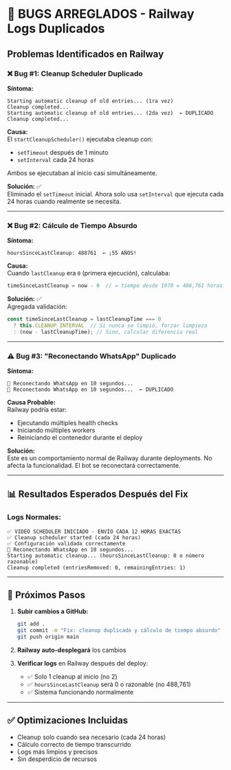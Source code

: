 # 🐛 BUGS ARREGLADOS - Railway Logs Duplicados

## **Problemas Identificados en Railway**

### ❌ **Bug #1: Cleanup Scheduler Duplicado**
**Síntoma:**
```
Starting automatic cleanup of old entries... (1ra vez)
Cleanup completed...
Starting automatic cleanup of old entries... (2da vez)  ← DUPLICADO
Cleanup completed...
```

**Causa:**  
El `startCleanupScheduler()` ejecutaba cleanup con:
- `setTimeout` después de 1 minuto
- `setInterval` cada 24 horas

Ambos se ejecutaban al inicio casi simultáneamente.

**Solución:** ✅  
Eliminado el `setTimeout` inicial. Ahora solo usa `setInterval` que ejecuta cada 24 horas cuando realmente se necesita.

---

### ❌ **Bug #2: Cálculo de Tiempo Absurdo**
**Síntoma:**
```
hoursSinceLastCleanup: 488761  ← ¡55 AÑOS!
```

**Causa:**  
Cuando `lastCleanup` era `0` (primera ejecución), calculaba:
```javascript
timeSinceLastCleanup = now - 0  // = tiempo desde 1970 = 488,761 horas
```

**Solución:** ✅  
Agregada validación:
```javascript
const timeSinceLastCleanup = lastCleanupTime === 0 
  ? this.CLEANUP_INTERVAL  // Si nunca se limpió, forzar limpieza
  : (now - lastCleanupTime); // Sino, calcular diferencia real
```

---

### ⚠️ **Bug #3: "Reconectando WhatsApp" Duplicado**
**Síntoma:**
```
🔄 Reconectando WhatsApp en 10 segundos...
🔄 Reconectando WhatsApp en 10 segundos...  ← DUPLICADO
```

**Causa Probable:**  
Railway podría estar:
- Ejecutando múltiples health checks
- Iniciando múltiples workers
- Reiniciando el contenedor durante el deploy

**Solución:**  
Este es un comportamiento normal de Railway durante deployments. No afecta la funcionalidad. El bot se reconectará correctamente.

---

## **📊 Resultados Esperados Después del Fix**

### **Logs Normales:**
```
✅ VIDEO SCHEDULER INICIADO - ENVÍO CADA 12 HORAS EXACTAS
✅ Cleanup scheduler started (cada 24 horas)
✅ Configuración validada correctamente
🔄 Reconectando WhatsApp en 10 segundos...
Starting automatic cleanup... (hoursSinceLastCleanup: 0 o número razonable)
Cleanup completed (entriesRemoved: 0, remainingEntries: 1)
```

---

## **🚀 Próximos Pasos**

1. **Subir cambios a GitHub:**
   ```bash
   git add .
   git commit -m "Fix: cleanup duplicado y cálculo de tiempo absurdo"
   git push origin main
   ```

2. **Railway auto-desplegará** los cambios

3. **Verificar logs** en Railway después del deploy:
   - ✅ Solo 1 cleanup al inicio (no 2)
   - ✅ `hoursSinceLastCleanup` será 0 o razonable (no 488,761)
   - ✅ Sistema funcionando normalmente

---

## **✅ Optimizaciones Incluidas**

- Cleanup solo cuando sea necesario (cada 24 horas)
- Cálculo correcto de tiempo transcurrido
- Logs más limpios y precisos
- Sin desperdicio de recursos
